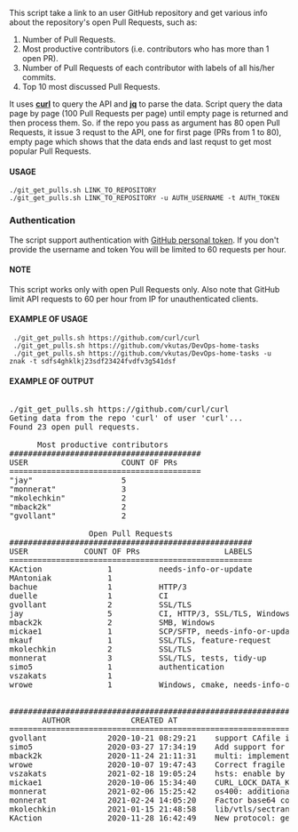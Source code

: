This script take a link to an user GitHub repository and get various info about the repository's open Pull Requests, such as:
1. Number of Pull Requests.
2. Most productive contributors (i.e. contributors who has more than 1 open PR).
3. Number of Pull Requests of each contributor with labels of all his/her commits.
3. Top 10 most discussed Pull Requests.

It uses [**curl**](https://github.com/curl/curl) to query the API and [**jq**](https://stedolan.github.io/jq/) to parse the data. 
Script query the data page by page (100 Pull Requests per page) until empty page is returned and then process them. So. if the repo you pass as argument has 80 open 
Pull Requests, it issue 3 requst to the API, one for first page (PRs from 1 to 80), empty page which shows that the data ends and last requst to get most popular Pull Requests. 

#### USAGE ####

    ./git_get_pulls.sh LINK_TO_REPOSITORY
    ./git_get_pulls.sh LINK_TO_REPOSITORY -u AUTH_USERNAME -t AUTH_TOKEN

### Authentication ###
The script support authentication with [GitHub personal token](https://docs.github.com/en/github/authenticating-to-github/creating-a-personal-access-token). If you don't provide the username and token You will be limited to 60 requests per hour. 

#### NOTE ####
This script works only with open Pull Requests only.
Also note that GitHub limit API requests to 60 per hour from IP for unauthenticated clients. 


#### EXAMPLE OF USAGE ####

     ./git_get_pulls.sh https://github.com/curl/curl
     ./git_get_pulls.sh https://github.com/vkutas/DevOps-home-tasks
     ./git_get_pulls.sh https://github.com/vkutas/DevOps-home-tasks -u znak -t sdfs4ghklkj23sdf23424fvdfv3g541dsf

#### EXAMPLE OF OUTPUT ####

<pre> 
./git_get_pulls.sh https://github.com/curl/curl
Geting data from the repo 'curl' of user 'curl'...
Found 23 open pull requests.

      Most productive contributors
#########################################
USER                    COUNT OF PRs
=========================================
"jay"                   5               
"monnerat"              3               
"mkolechkin"            2               
"mback2k"               2               
"gvollant"              2               

                 Open Pull Requests
####################################################
USER            COUNT OF PRs                  LABELS
====================================================
KAction              1          needs-info-or-update        
MAntoniak            1                                      
bachue               1          HTTP/3                      
duelle               1          CI                          
gvollant             2          SSL/TLS                     
jay                  5          CI, HTTP/3, SSL/TLS, Windows, build, cmdline tool, connecting & proxies, name lookup, tests
mback2k              2          SMB, Windows                
mickae1              1          SCP/SFTP, needs-info-or-update
mkauf                1          SSL/TLS, feature-request    
mkolechkin           2          SSL/TLS                     
monnerat             3          SSL/TLS, tests, tidy-up     
simo5                1          authentication              
vszakats             1                                      
wrowe                1          Windows, cmake, needs-info-or-update

                                                                   Most discussed Pull Requests
##########################################################################################################################################################################
       AUTHOR             CREATED AT                                               PR TITLE                                                         PR LABELS
==========================================================================================================================================================================
gvollant             2020-10-21 08:29:21    support CAfile in memory                                                                     SSL/TLS                       
simo5                2020-03-27 17:34:19    Add support for using GSSNTLMSSP module for NTLM and channel bindings                        authentication                
mback2k              2020-11-24 21:11:31    multi: implement waiting and wakeup using winsock events                                     Windows                       
wrowe                2020-10-07 19:47:43    Correct fragile windows CMake assumptions                                                    Windows, cmake, needs-info-or-update
vszakats             2021-02-18 19:05:24    hsts: enable by default                                                                                                    
mickae1              2020-10-06 15:34:40    CURL_LOCK_DATA_KNOWNHOSTS                                                                    SCP/SFTP, needs-info-or-update
monnerat             2021-02-06 15:25:42    os400: additional support for options metadata                                                                             
monnerat             2021-02-24 14:05:20    Factor base64 conversions out of authentication procedures                                                                 
mkolechkin           2021-01-15 21:48:58    lib/vtls/sectransp.c: Specify cipher name for Mac Secure Transport back-end                  SSL/TLS                       
KAction              2020-11-28 16:42:49    New protocol: gemini                                                                         needs-info-or-update    
</pre>
